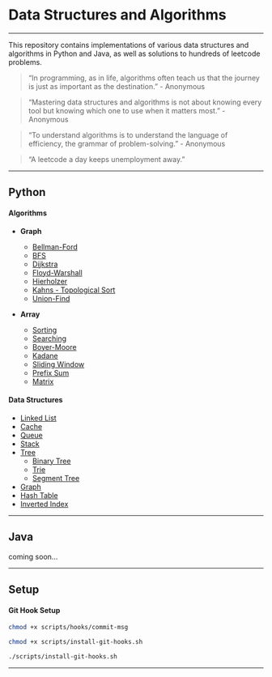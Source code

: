 # Data Structures and Algorithms

---

This repository contains implementations of various data structures and algorithms in Python and Java, as well as solutions to hundreds of leetcode problems. 

> “In programming, as in life, algorithms often teach us that the journey is just as important as the destination.” 
     - Anonymous

> “Mastering data structures and algorithms is not about knowing every tool but knowing which one to use when it matters most.”
    - Anonymous


> “To understand algorithms is to understand the language of efficiency, the grammar of problem-solving.”
    - Anonymous

> “A leetcode a day keeps unemployment away.”

---


## Python

#### Algorithms
- **Graph**
  - [Bellman-Ford](./python/algorithms/graph/bellmanFord/)
  - [BFS](./python/algorithms/graph/bfs/)
  - [Dijkstra](./python/algorithms/graph/dikstra/)
  - [Floyd-Warshall](./python/algorithms/graph/floydWarshall/)
  - [Hierholzer](./python/algorithms/graph/hierholzer/)
  - [Kahns - Topological Sort](./python/algorithms/graph/topologicalSort/)
  - [Union-Find](./python/algorithms/graph/unionFind/)

- **Array**
  - [Sorting](./python/algorithms/array/sorting/)
  - [Searching](./python/algorithms/array/search/)
  - [Boyer-Moore](./python/algorithms/array/boyerMoore/)
  - [Kadane](./python/algorithms/array/kadane/)
  - [Sliding Window](./python/algorithms/array/slidingWindow/)
  - [Prefix Sum](./python/algorithms/array/prefixSum/)
  - [Matrix](./python/algorithms/matrix/)

#### Data Structures
- [Linked List](./python/dataStructures/linkedList/)
- [Cache](./python/dataStructures/cache/)
- [Queue](./python/dataStructures/queue/)
- [Stack](./python/dataStructures/stack/)
- [Tree](./python/dataStructures/tree/)
  - [Binary Tree](./python/dataStructures/tree/binaryTree/)
  - [Trie](./python/dataStructures/tree/trie/)
  - [Segment Tree](./python/dataStructures/tree/segmentTree/)
- [Graph](./python/dataStructures/graph/)
- [Hash Table](./python/dataStructures/hashmap/)
- [Inverted Index](./python/dataStructures/invertedIndex/)

---

## Java

coming soon...

---

## Setup

#### Git Hook Setup
```bash
chmod +x scripts/hooks/commit-msg
```

```bash
chmod +x scripts/install-git-hooks.sh
```

```bash
./scripts/install-git-hooks.sh
```

---